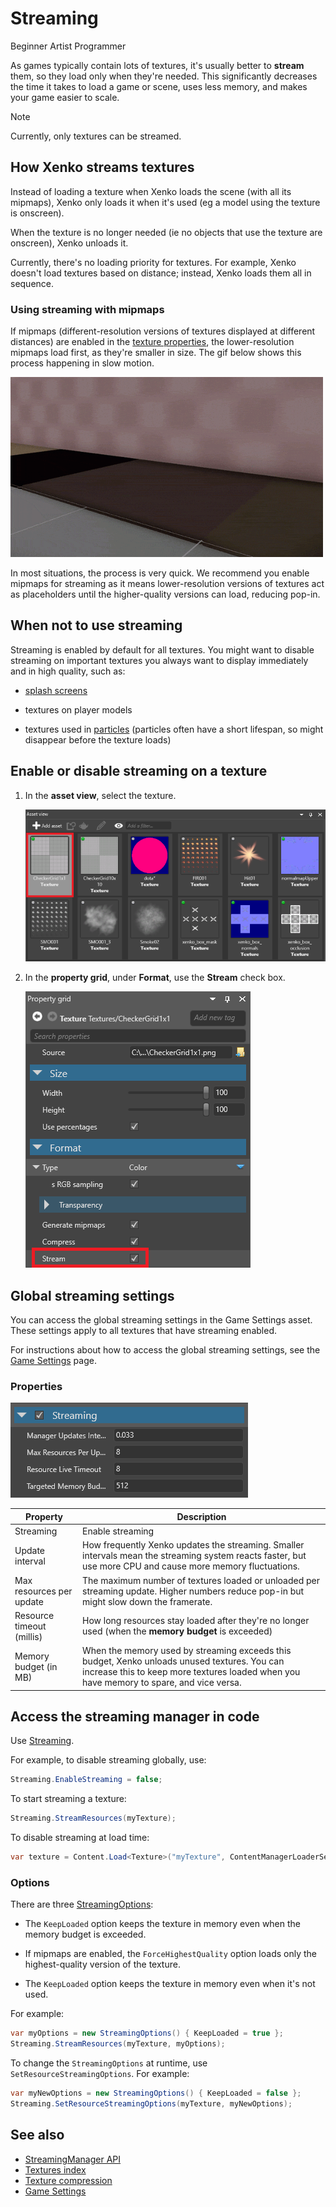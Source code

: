 # Streaming

<span class="label label-doc-level">Beginner</span>
<span class="label label-doc-audience">Artist</span>
<span class="label label-doc-audience">Programmer</span>

As games typically contain lots of textures, it's usually better to **stream** them, so they load only when they're needed. This significantly decreases the time it takes to load a game or scene, uses less memory, and makes your game easier to scale.

>[!Note]
>Currently, only textures can be streamed.

## How Xenko streams textures

Instead of loading a texture when Xenko loads the scene (with all its mipmaps), Xenko only loads it when it's used (eg a model using the texture is onscreen). 

When the texture is no longer needed (ie no objects that use the texture are onscreen), Xenko unloads it.

Currently, there's no loading priority for textures. For example, Xenko doesn't load textures based on distance; instead, Xenko loads them all in sequence.

### Using streaming with mipmaps

If mipmaps (different-resolution versions of textures displayed at different distances) are enabled in the [texture properties](index.md), the lower-resolution mipmaps load first, as they're smaller in size. The gif below shows this process happening in slow motion.

![Texture loading](media/loading-texture.gif)

In most situations, the process is very quick. We recommend you enable mipmaps for streaming as it means lower-resolution versions of textures act as placeholders until the higher-quality versions can load, reducing pop-in.

## When **not** to use streaming

Streaming is enabled by default for all textures. You might want to disable streaming on important textures you always want to display immediately and in high quality, such as:

* [splash screens](../../game-studio/splash-screen.md)

* textures on player models

* textures used in [particles](../../particles/index.md) (particles often have a short lifespan, so might disappear before the texture loads)

## Enable or disable streaming on a texture

1. In the **asset view**, select the texture.

    ![Select normal map texture](media/select-texture.png)

2. In the **property grid**, under **Format**, use the **Stream** check box.

    ![Enable streaming](media/enable-streaming.png)

## Global streaming settings

You can access the global streaming settings in the Game Settings asset. These settings apply to all textures that have streaming enabled.

For instructions about how to access the global streaming settings, see the [Game Settings](../../game-studio/game-settings.md) page.

### Properties

![Streaming settings](../../game-studio/media/streaming-settings.png)

| Property             | Description
|----------------------|------------
| Streaming            | Enable streaming
| Update interval | How frequently Xenko updates the streaming. Smaller intervals mean the streaming system reacts faster, but use more CPU and cause more memory fluctuations.
| Max resources per update | The maximum number of textures loaded or unloaded per streaming update. Higher numbers reduce pop-in but might slow down the framerate.
| Resource timeout (millis)| How long resources stay loaded after they're no longer used (when the **memory budget** is exceeded)
| Memory budget (in MB) | When the memory used by streaming exceeds this budget, Xenko unloads unused textures. You can increase this to keep more textures loaded when you have memory to spare, and vice versa.

## Access the streaming manager in code

Use [Streaming](xref:SiliconStudio.Xenko.Streaming).

For example, to disable streaming globally, use:

```cs
Streaming.EnableStreaming = false;
```

To start streaming a texture:

```cs
Streaming.StreamResources(myTexture);
```

To disable streaming at load time:

```cs
var texture = Content.Load<Texture>("myTexture", ContentManagerLoaderSettings.StreamingDisabled);
```

### Options

There are three [StreamingOptions](xref:SiliconStudio.Xenko.Streaming.StreamingOptions):

* The `KeepLoaded` option keeps the texture in memory even when the memory budget is exceeded.

* If mipmaps are enabled, the `ForceHighestQuality` option loads only the highest-quality version of the texture.

* The `KeepLoaded` option keeps the texture in memory even when it's not used.

For example:

```cs
var myOptions = new StreamingOptions() { KeepLoaded = true };
Streaming.StreamResources(myTexture, myOptions);
```

To change the `StreamingOptions` at runtime, use `SetResourceStreamingOptions`. For example:

```cs
var myNewOptions = new StreamingOptions() { KeepLoaded = false };
Streaming.SetResourceStreamingOptions(myTexture, myNewOptions);
```

## See also

* [StreamingManager API](xref:SiliconStudio.Xenko.Streaming.StreamingManager)
* [Textures index](index.md)
* [Texture compression](compression.md)
* [Game Settings](../../game-studio/game-settings.md)